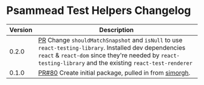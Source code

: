# Psammead Test Helpers Changelog

| Version | Description |
|---------|-------------|
| 0.2.0   | [PR](https://github.com/BBC-News/psammead/pull) Change `shouldMatchSnapshot` and `isNull` to use `react-testing-library`. Installed dev dependencies `react` & `react-dom` since they're needed by `react-testing-library` and the existing `react-test-renderer` |
| 0.1.0   | [PR#80](https://github.com/BBC-News/psammead/pull/80) Create initial package, pulled in from [simorgh](https://github.com/BBC-News/simorgh). |
